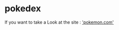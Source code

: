 # pokedex
If you want to take a Look at the site : 
['pokemon.com']('https://pokedex-03.netlify.app/')
